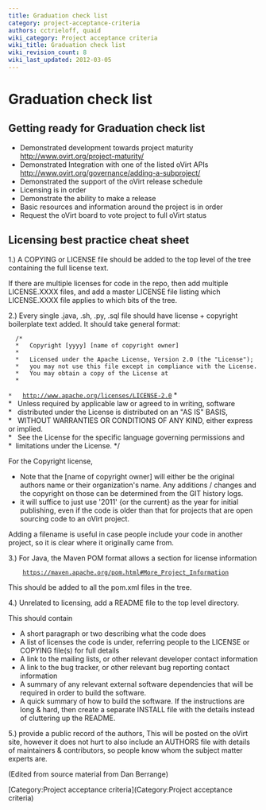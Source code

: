 ```yaml
---
title: Graduation check list
category: project-acceptance-criteria
authors: cctrieloff, quaid
wiki_category: Project acceptance criteria
wiki_title: Graduation check list
wiki_revision_count: 8
wiki_last_updated: 2012-03-05
---
```


# Graduation check list

## Getting ready for Graduation check list

*   Demonstrated development towards project maturity <http://www.ovirt.org/project-maturity/>
*   Demonstrated Integration with one of the listed oVirt APIs <http://www.ovirt.org/governance/adding-a-subproject/>
*   Demonstrated the support of the oVirt release schedule
*   Licensing is in order
*   Demonstrate the ability to make a release
*   Basic resources and information around the project is in order
*   Request the oVirt board to vote project to full oVirt status

## Licensing best practice cheat sheet

1.) A COPYING or LICENSE file should be added to the top level of the tree containing the full license text.

If there are multiple licenses for code in the repo, then add multiple LICENSE.XXXX files, and add a master LICENSE file listing which LICENSE.XXXX file applies to which bits of the tree.

2.) Every single .java, .sh, .py, .sql file should have license + copyright boilerplate text added. It should take general format:

      /*
      *   Copyright [yyyy] [name of copyright owner]
      *
      *   Licensed under the Apache License, Version 2.0 (the "License");
      *   you may not use this file except in compliance with the License.
      *   You may obtain a copy of the License at
      *
`*   `[`http://www.apache.org/licenses/LICENSE-2.0`](http://www.apache.org/licenses/LICENSE-2.0)
      *
      *   Unless required by applicable law or agreed to in writing, software
      *   distributed under the License is distributed on an "AS IS" BASIS,
      *   WITHOUT WARRANTIES OR CONDITIONS OF ANY KIND, either express or implied.
      *   See the License for the specific language governing permissions and
      *  limitations under the License.
      */

For the Copyright license,

*   Note that the [name of copyright owner] will either be the original authors name or their organization's name. Any additions / changes and the copyright on those can be determined from the GIT history logs.
*   it will suffice to just use '2011' {or the current} as the year for initial publishing, even if the code is older than that for projects that are open sourcing code to an oVirt project.

Adding a filename is useful in case people include your code in another project, so it is clear where it originally came from.

3.) For Java, the Maven POM format allows a section for license information

`    `[`https://maven.apache.org/pom.html#More_Project_Information`](https://maven.apache.org/pom.html#More_Project_Information)

This should be added to all the pom.xml files in the tree.

4.) Unrelated to licensing, add a README file to the top level directory.

This should contain

*   A short paragraph or two describing what the code does
*   A list of licenses the code is under, referring people to the LICENSE or COPYING file(s) for full details
*   A link to the mailing lists, or other relevant developer contact information
*   A link to the bug tracker, or other relevant bug reporting contact information
*   A summary of any relevant external software dependencies that will be required in order to build the software.
*   A quick summary of how to build the software. If the instructions are long & hard, then create a separate INSTALL file with the details instead of cluttering up the README.

5.) provide a public record of the authors, This will be posted on the oVirt site, however it does not hurt to also include an AUTHORS file with details of maintainers & contributors, so people know whom the subject matter experts are.

(Edited from source material from Dan Berrange)

[Category:Project acceptance criteria](Category:Project acceptance criteria)
